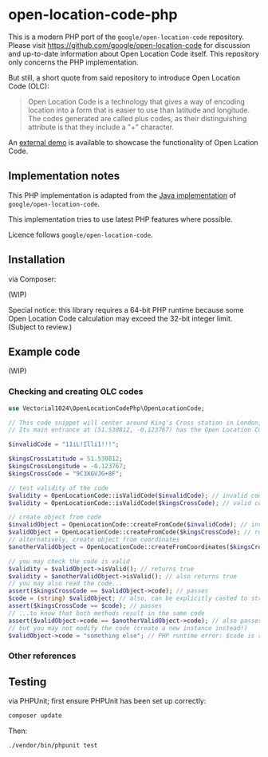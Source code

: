 # open-location-code-php
This is a modern PHP port of the `google/open-location-code` repository. Please visit https://github.com/google/open-location-code for discussion and up-to-date information about Open Location Code itself. This repository only concerns the PHP implementation.

But still, a short quote from said repository to introduce Open Location Code (OLC):

> Open Location Code is a technology that gives a way of encoding location into a form that is easier to use than latitude and longitude. The codes generated are called plus codes, as their distinguishing attribute is that they include a "+" character.

An [external demo](https://plus.codes/map) is available to showcase the functionality of Open Lcation Code.

## Implementation notes
This PHP implementation is adapted from the [Java implementation](https://github.com/google/open-location-code/tree/main/java) of `google/open-location-code`.

This implementation tries to use latest PHP features where possible.

Licence follows `google/open-location-code`.

## Installation
via Composer:

(WIP)

Special notice: this library requires a 64-bit PHP runtime because some Open Location Code calculation may exceed the 32-bit integer limit. (Subject to review.)

## Example code
(WIP)

### Checking and creating OLC codes

```php
use Vectorial1024\OpenLocationCodePhp\OpenLocationCode;

// This code snippet will center around King's Cross station in London, UK.
// Its main entrance at (51.530812, -0.123767) has the Open Location Code of "9C3XGVJG+8F".

$invalidCode = "11iL!Illi1!!!";

$kingsCrossLatitude = 51.530812;
$kingsCrossLongitude = -0.123767;
$kingsCrossCode = "9C3XGVJG+8F";

// test validity of the code
$validity = OpenLocationCode::isValidCode($invalidCode); // invalid code; returns false
$validity = OpenLocationCode::isValidCode($kingsCrossCode); // valid code; returns true

// create object from code
$invalidObject = OpenLocationCode::createFromCode($invalidCode); // invalid code; throws InvalidArgumentException
$validObject = OpenLocationCode::createFromCode($kingsCrossCode); // returns OpenLocationCode instance
// alternatively, create object from coordinates
$anotherValidObject = OpenLocationCode::createFromCoordinates($kingsCrossLatitude, $kingsCrossLongitude); // returns OpenLocationCode instance

// you may check the code is valid
$validity = $validObject->isValid(); // returns true
$validity = $anotherValidObject->isValid(); // also returns true
// you may also read the code...
assert($kingsCrossCode == $validObject->code); // passes
$code = (string) $validObject; // also, can be explicitly casted to string
assert($kingsCrossCode == $code); // passes
// ...to know that both methods result in the same code
assert($validObject->code == $anotherValidObject->code); // also passes
// but you may not modify the code (create a new instance instead!)
$validObject->code = "something else"; // PHP runtime error: $code is read-only
```

### Other references

## Testing
via PHPUnit; first ensure PHPUnit has been set up correctly:

```sh
composer update
```

Then:

```sh
./vendor/bin/phpunit test
```
